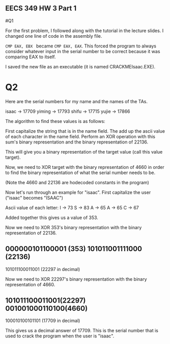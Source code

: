 ## EECS 349 HW 3 Part 1

#Q1

For the first problem, I followed along with the tutorial in the lecture slides.
I changed one line of code in the assembly file.

`CMP EAX, EBX ` became `CMP EAX, EAX`. This forced the program to always consider
whatever input in the serial number to be correct because it was comparing EAX to itself.

I saved the new file as an executable (it is named CRACKMEIsaac.EXE).

# Q2

Here are the serial numbers for my name and the names of the TAs.

isaac -> 17709
yiming -> 17793
shifu -> 17715
yujie -> 17866

The algorithm to find these values is as follows:

First capitalize the string that is in the name field.
The add up the ascii value of each character in the name field.
Perform an XOR operation with this sum's binary representation and the binary
representation of 22136.

This will give you a binary representation of the target value (call this value target).

Now, we need to XOR target with the binary representation of 4660 in order to
find the binary representation of what the serial number needs to be.

(Note the 4660 and 22136 are hodecoded constants in the program)




Now let's run through an example for "isaac".
First capitalize the user ("isaac" becomes "ISAAC")

Ascii value of each letter:
I -> 73
S -> 83
A -> 65
A -> 65
C -> 67

Added together this gives us a value of 353.

Now we need to XOR 353's binary representation with the binary representation of 22136.

000000101100001 (353)
101011001111000 (22136)
---
101011100011001 (22297 in decimal)

Now we need to XOR 22297's binary representation with the binary representation of 4660.

101011100011001(22297)
001001000110100(4660)
---
100010100101101 (17709 in decimal)


This gives us a decimal answer of 17709. This is the serial number that is used to
crack the program when the user is "isaac".
